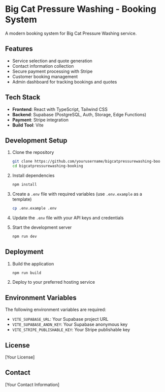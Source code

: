 # Big Cat Pressure Washing - Booking System

A modern booking system for Big Cat Pressure Washing service.

## Features

- Service selection and quote generation
- Contact information collection
- Secure payment processing with Stripe
- Customer booking management
- Admin dashboard for tracking bookings and quotes

## Tech Stack

- **Frontend**: React with TypeScript, Tailwind CSS
- **Backend**: Supabase (PostgreSQL, Auth, Storage, Edge Functions)
- **Payment**: Stripe integration
- **Build Tool**: Vite

## Development Setup

1. Clone the repository
   ```bash
   git clone https://github.com/yourusername/bigcatpressurewashing-booking.git
   cd bigcatpressurewashing-booking
   ```

2. Install dependencies
   ```bash
   npm install
   ```

3. Create a `.env` file with required variables (use `.env.example` as a template)
   ```bash
   cp .env.example .env
   ```

4. Update the `.env` file with your API keys and credentials

5. Start the development server
   ```bash
   npm run dev
   ```

## Deployment

1. Build the application
   ```bash
   npm run build
   ```

2. Deploy to your preferred hosting service

## Environment Variables

The following environment variables are required:

- `VITE_SUPABASE_URL`: Your Supabase project URL
- `VITE_SUPABASE_ANON_KEY`: Your Supabase anonymous key
- `VITE_STRIPE_PUBLISHABLE_KEY`: Your Stripe publishable key

## License

[Your License]

## Contact

[Your Contact Information] 